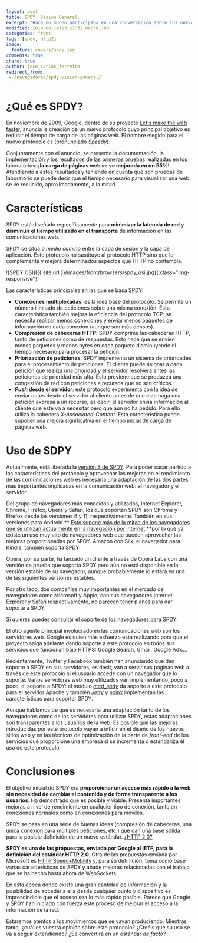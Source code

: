 ```yaml
---
layout: post
title: SPDY. Visión General.
excerpt: "Hace no mucho participaba en una conversación sobre los nuevos modelos de desarrollo de software. Equipos ágiles y autosuficientes, con capacidad de decisión a la hora de crear y desplegar su software"
modified: 2014-08-14T23:27:32.066+01:00
categories: front
tags: [spdy, http2]
image:
  feature: covers/spdy.jpg
comments: true
share: true
author: jose_carlos_ferreiro
redirect_from:
 - /navegadores/spdy-vision-general/
---
```


# ¿Qué es SPDY?
En noviembre de 2009, Google, dentro de su proyecto [Let's make the web faster][WebFaster], anuncia la creación de un nuevo protocolo cuyo principal objetivo es reducir el tiempo de carga de las páginas web. El nombre elegido para el nuevo protocolo es [(pronunciado <em>Speedy</em>)][spdy].

Conjuntamente con el anuncio, se presenta la documentación, la implementación y los resultados de las primeras pruebas realizadas en los laboratorios: **¡la carga de páginas web se ve mejorada en un 55%!** Atendiendo a estos resultados y teniendo en cuenta que son pruebas de laboratorio se puede decir que  el tiempo necesario para visualizar una web se ve reducido, aproximadamente, a la mitad.

# Características
SPDY está diseñado específicamente para **minimizar la latencia de red** y **disminuir el tiempo utilizado en el transporte** de información en las comunicaciones web.

SPDY se sitúa <em>a medio camino</em> entre la capa de sesión y la capa de aplicación. Este protocolo no sustituye al protocolo HTTP sino que lo complementa y mejora determinados aspectos que HTTP no contempla.

![SPDY OSI]({{ site.url }}/images/front/browsers/spdy_osi.jpg){:class="img-responsive"}

Las características principales en las que se basa SPDY:

* **Conexiones multiplexadas**: es la idea base del protocolo. Se permite un número ilimitado de peticiones sobre una misma conexión. Esta característica también mejora la eficiencia del protocolo TCP: se necesita realizar menos conexiones y enviar menos paquetes de información en cada conexión (aunque son más densos).
* **Compresión de cabeceras HTTP**: SPDY comprime las cabeceras HTTP, tanto de peticiones como de respuestas. Esto hace que se envíen menos paquetes y menos bytes en cada paquete disminuyendo el tiempo necesario para procesar la petición.
* **Priorización de peticiones**: SPDY implementa un sistema de prioridades para el procesamiento de peticiones. El cliente puede asignar a cada petición que realiza una prioridad y el servidor resolverá antes las peticiones de prioridad más alta. Esto previene que se produzca una congestión de red con peticiones a recursos que no son críticos.
* **<em>Push</em> desde el servidor**: este protocolo experimenta con la idea de enviar datos desde el servidor al cliente antes de que este haga una petición expresa a un recurso, es decir, el servidor envía información al cliente que este va a necesitar pero que aún no ha pedido. Para ello utiliza la cabecera <em>X-Associated-Content</em>. Esta característica puede suponer una mejora significativa en el tiempo inicial de carga de páginas web.


# Uso de SDPY
Actualmente, está liberada la <a title="Draft 3 SPDY" href="http://dev.chromium.org/spdy/spdy-protocol/spdy-protocol-draft3" target="_blank">versión 3 de SPDY</a>. Para poder sacar partido a las características del protocolo y aprovechar las mejoras en el rendimiento de las comunicaciones web es necesaria una adaptación de las dos partes más importantes implicadas en la comunicación web: el navegador y el servidor.

Del grupo de navegadores más conocidos y utilizados, Internet Explorer, Chrome, Firefox, Opera y Safari, los que soportan SPDY son Chrome y Firefox desde las versiones 6 y 11, respectivamente. También en sus versiones para Android.** <a title="Uso de navegadores" href="http://gs.statcounter.com/#browser-ww-monthly-201202-201207-bar" target="_blank">Esto supone más de la mitad de los navegadores que se utilizan actualmente en la navegación por internet</a> **por lo que ya existe un uso muy alto de navegadores web que pueden aprovechar las mejoras proporcionadas por SPDY. Amazon con Silk, el navegador para Kindle, también soporta SPDY.

Opera, por su parte, ha lanzado un cliente a través de Opera Labs con una versión de prueba que soporta SPDY pero aún no está disponible en la versión estable de su navegador, aunque probablemente lo estará en una de las siguientes versiones estables.

Por otro lado, dos compañías muy importantes en el mercado de navegadores como Microsoft y Apple, con sus navegadores Internet Explorer y Safari respectivamente, no parecen tener planes para dar soporte a SPDY.

Si quieres puedes <a title="Consultar soporte SPDY de tu navegador" href="http://caniuse.com/#feat=spdy">consultar el soporte de los navegadores para SPDY</a>.

El otro agente principal involucrado en las comunicaciones web son los servidores web. Google es quien más esfuerzo está realizando para que el proyecto salga adelante dando soporte a este protocolo en todos sus servicios que funcionan bajo HTTPS: Google Search, Gmail, Google Ad’s…

Recientemente, Twitter y Facebook también han anunciando que dan soporte a SPDY en sus servidores, es decir, van a servir sus páginas web a través de este protocolo si el usuario accede con un navegador que lo soporte. Varios servidores web muy utilizados van implementando, poco a poco, el soporte a SPDY: el módulo <em><a title="mod_spdy - Módulo de Apache para soportar SPDY" href="http://code.google.com/p/mod-spdy/" target="_blank">mod_spdy</a></em> da soporte a este protocolo para el servidor Apache y también <em><a title="Jetty" href="http://jetty.codehaus.org/jetty/" target="_blank">Jetty</a></em> y <a title="nginx" href="http://nginx.org/" target="_blank">nginx</a> implementan las características para soportar SPDY.

Aunque hablamos de que es necesaria una adaptación tanto de los navegadores como de los servidores para utilizar SPDY, estas adaptaciones son transparentes a los usuarios de la web. Es posible que las mejoras introducidas por este protocolo vayan a influir en el diseño de los nuevos sitios web y en las técnicas de optimización de la parte de <em>front-end</em> de los servicios que proporcione una empresa si se incrementa o estandariza el uso de este protocolo.


# Conclusiones
El objetivo inicial de SPDY era **proporcionar un acceso más rápido a la web sin necesidad de cambiar el contenido y de forma transparente a los usuarios**. Ha demostrado que es posible y viable. Presenta importantes mejoras a nivel de rendimiento en cualquier tipo de conexión,  tanto en conexiones normales como en conexiones para móviles.

SPDY se basa en una serie de buenas ideas (compresión de cabeceras, una única conexión para múltiples peticiones, etc.) que dan una base sólida para la posible definición de un nuevo estándar. <a title="Propuestas HTTP 2.0" href="http://trac.tools.ietf.org/wg/httpbis/trac/wiki/Http2Proposals" target="_blank">¿HTTP 2.0?</a>

**SPDY es una de las propuestas, enviada por Google al IETF, para la definición del estándar HTTP 2.0**. Otra de las propuestas enviada por Microsoft es <a title="HTTP Speed+Mobility" href="http://blogs.msdn.com/b/interoperability/archive/2012/03/25/speed-and-mobility-an-approach-for-http-2-0-to-make-mobile-apps-and-the-web-faster.aspx" target="_blank">HTTP Speed+Mobility</a> y, para su definición, toma como base varias características de SPDY y añade mejoras relacionadas con el trabajo que se ha hecho hasta ahora de WebSockets.

En esta época donde existe una gran cantidad de información y la posibilidad de acceder a ella desde cualquier punto y dispositivo es imprescindible que el acceso sea lo más rápido posible. Parece que Google y SPDY han iniciado con fuerza este proceso de mejorar el acceso a la información de la red.

Estaremos atentos a los movimientos que se vayan produciendo. Mientras tanto, ¿cuál es vuestra opinión sobre este protocolo? ¿Creéis que su uso se va a seguir extendiendo? ¿Se convertirá en un estándar <em>de facto</em>?

[WebFaster]: https://developers.google.com/speed/?hl=es "Let's make the web faster"
[spdy]: http://dev.chromium.org/spdy "SPDY"
